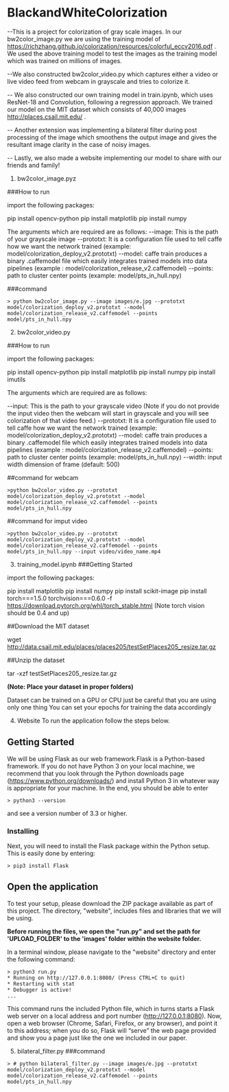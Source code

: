 # BlackandWhiteColorization

--This is a project for colorization of gray scale images.
In our bw2color_image.py we are using the training model of https://richzhang.github.io/colorization/resources/colorful_eccv2016.pdf . We used the above training model to test the images as the training model which was trained on millions of images.

--We also constructed bw2color_video.py which captures either a video or live video feed from webcam in grayscale and tries to colorize it.

-- We also constructed our own training model in train.ipynb, which uses ResNet-18 and Convolution, following a regression approach. We trained our model on the MIT dataset which consists of 40,000 images http://places.csail.mit.edu/ .

-- Another extension was implementing a bilateral filter during post processing of the image which smoothens the output image and gives the resultant image clarity in the case of noisy images.

-- Lastly, we also made a website implementing our model to share with our friends and family!

1. bw2color_image.pyz

###How to run

import the following packages:

pip install opencv-python
pip install matplotlib
pip install numpy

The arguments which are required are as follows:
--image: This is the path of your grayscale image
--prototxt: It is a configuration file used to tell caffe how we want the network trained (example: model/colorization_deploy_v2.prototxt)
--model: caffe train produces a binary .caffemodel file which easily integrates trained models into data pipelines (example : model/colorization_release_v2.caffemodel)
--points: path to cluster center points (example: model/pts_in_hull.npy)

###command
```
> python bw2color_image.py --image images/e.jpg --prototxt model/colorization_deploy_v2.prototxt --model model/colorization_release_v2.caffemodel --points model/pts_in_hull.npy
```

2. bw2color_video.py

###How to run

import the following packages:

pip install opencv-python
pip install matplotlib
pip install numpy
pip install imutils

The arguments which are required are as follows:

--input: This is the path to your grayscale video (Note if you do not provide the input video then the webcam will start in grayscale and you will see colorization of that video feed.)
--prototxt: It is a configuration file used to tell caffe how we want the network trained (example: model/colorization_deploy_v2.prototxt)
--model: caffe train produces a binary .caffemodel file which easily integrates trained models into data pipelines (example : model/colorization_release_v2.caffemodel)
--points: path to cluster center points (example: model/pts_in_hull.npy)
--width: input width dimension of frame (default: 500)

##command for webcam
```
>python bw2color_video.py --prototxt model/colorization_deploy_v2.prototxt --model model/colorization_release_v2.caffemodel --points model/pts_in_hull.npy
```
##command for imput video
```
>python bw2color_video.py --prototxt model/colorization_deploy_v2.prototxt --model model/colorization_release_v2.caffemodel --points model/pts_in_hull.npy --input video/video_name.mp4
```

3. training_model.ipynb
###Getting Started

import the following packages:

pip install matplotlib
pip install numpy
pip install scikit-image
pip install torch===1.5.0 torchvision===0.6.0 -f https://download.pytorch.org/whl/torch_stable.html
(Note torch vision should be 0.4 and up)

##Download the MIT dataset

wget http://data.csail.mit.edu/places/places205/testSetPlaces205_resize.tar.gz

##Unzip the dataset

tar -xzf testSetPlaces205_resize.tar.gz

**(Note: Place your dataset in proper folders)**

Dataset can be trained on a GPU or CPU just be careful that you are using only one thing
You can set your epochs for training the data accordingly

4. Website
To run the application follow the steps below.

## Getting Started

We	will	be	using	Flask	as
our	web	framework.Flask	is	a	Python-based	framework. If	you	do	not	have	Python	3	on	your	local	machine,	we	recommend	that	you	look	through	the	Python	downloads	page	(https://www.python.org/downloads/) and	install	Python	3 in	whatever	way	is	appropriate	for	your	machine. In	the	end,	you	should	be	able	to	enter

```
> python3 --version
```
and	see	a	version	number	of	3.3	or	higher.

### Installing
Next,	you	will	need	to	install	the	Flask	package	within	the	Python	setup. This	is	easily	done
by	entering:

```
> pip3 install Flask
```
## Open the application

To	test	your	setup,	please	download	the	ZIP	package	available	as	part	of	this	project.
The	directory, "website", includes	files	and
libraries	that	we	will	be	using.

**Before running the files, we open the "run.py" and set the path for 'UPLOAD_FOLDER' to the 'images' folder within the website folder.**

In	a terminal	window,	please	navigate	to	the "website" directory	and
enter	the	following	command:

```
> python3 run.py
* Running on http://127.0.0.1:8080/ (Press CTRL+C to quit)
* Restarting with stat
* Debugger is active!
...
```

This	command	runs	the	included	Python	file,	which	in	turns	starts	a	Flask	web	server	on	a local	address	and	port	number	(http://127.0.0.1:8080).	Now,	open	a	web	browser	(Chrome,	Safari,	Firefox,	or	any	browser),	and	point	it	to	this	address;	when	you	do	so,
Flask	will	“serve”	the	web	page	provided	and	show	you	a	page just like the one we included in our paper.

5. bilateral_filter.py
###command
```
> # python bilateral_filter.py --image images/e.jpg --prototxt model/colorization_deploy_v2.prototxt --model model/colorization_release_v2.caffemodel --points model/pts_in_hull.npy
```
